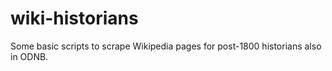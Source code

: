 # wiki-historians
Some basic scripts to scrape Wikipedia pages for post-1800 historians also in ODNB.
